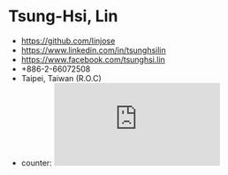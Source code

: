 # Tsung-Hsi, Lin

  - https://github.com/linjose
  - https://www.linkedin.com/in/tsunghsilin
  - https://www.facebook.com/tsunghsi.lin
  - +886-2-66072508
  - Taipei, Taiwan (R.O.C)
  - counter: ![alt text](https://www.reliablecounter.com/count.php?page=linjose.github.io/&digit=style/plain/10/&reloads=0)
